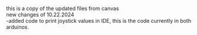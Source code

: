 this is a copy of the updated files from canvas <br/>
new changes of 10.22.2024 <br/>
-added code to print joystick values in IDE, this is the code currently in both arduinos.
